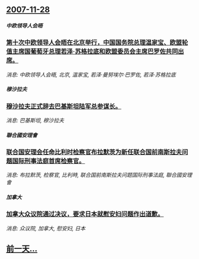 ## [2007-11-28](/news/2007/11/28/index.md)

##### 中欧领导人会晤
### [第十次中欧领导人会晤在北京举行，中国国务院总理温家宝、欧盟轮值主席国葡萄牙总理若泽·苏格拉底和欧盟委员会主席巴罗佐共同出席。](/news/2007/11/28/第十次中欧领导人会晤在北京举行-中国国务院总理温家宝-欧盟轮值主席国葡萄牙总理若泽-苏格拉底和欧盟委员会主席巴罗佐共同出.md)
_消息: 中欧领导人会晤, 北京, 温家宝, 若泽·曼努埃尔·巴罗佐, 若泽·苏格拉底_

##### 穆沙拉夫
### [穆沙拉夫正式辞去巴基斯坦陆军总参谋长。](/news/2007/11/28/穆沙拉夫正式辞去巴基斯坦陆军总参谋长.md)
_消息: 巴基斯坦, 穆沙拉夫_

##### 聯合國安理會
### [联合国安理会任命比利时检察官布拉默茨为新任联合国前南斯拉夫问题国际刑事法庭首席检察官。](/news/2007/11/28/联合国安理会任命比利时检察官布拉默茨为新任联合国前南斯拉夫问题国际刑事法庭首席检察官.md)
_消息: 布拉默茨, 检察官, 比利時, 联合国前南斯拉夫问题国际刑事法庭, 聯合國安理會_

##### 加拿大
### [加拿大众议院通过决议，要求日本就慰安妇问题作出道歉。](/news/2007/11/28/加拿大众议院通过决议-要求日本就慰安妇问题作出道歉.md)
_消息: 众议院, 加拿大, 慰安妇, 日本_

## [前一天...](/news/2007/11/27/index.md)

